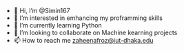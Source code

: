 - 👋 Hi, I’m @Simin167
- 👀 I’m interested in emhancing my proframming skills
- 🌱 I’m currently learning Python
- 💞️ I’m looking to collaborate on Machine kearning projects
- 📫 How to reach me zaheenafroz@iut-dhaka.edu

<!---
Simin167/Simin167 is a ✨ special ✨ repository because its `README.md` (this file) appears on your GitHub profile.
You can click the Preview link to take a look at your changes.
--->
